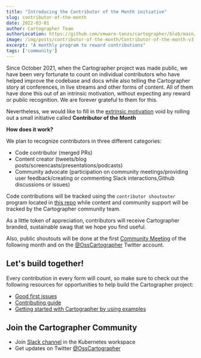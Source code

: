 ```yaml
---
title: "Introducing the Contributor of the Month initiative"
slug: contributor-of-the-month
date: 2022-03-01
author: Cartographer Team
authorLocation: https://github.com/vmware-tanzu/cartographer/blob/main/MAINTAINERS.md
image: /img/posts/contributor-of-the-month/Contributor-of-the-month-v3.png
excerpt: "A monthly program to reward contributions"
tags: ['community']
---
```


Since October 2021, when the Cartographer project was made public, we have been very fortunate to count on individual contributors who have helped improve the codebase and docs while also telling the Cartographer story at conferences, in live streams and other forms of content. All of them have done this out of an intrinsic motivation, without expecting any reward or public recognition. We are forever grateful to them for this.

Nevertheless, we would like to fill in the [extrinsic motivation](https://www.rochester.edu/emerging-leaders/understanding-intrinsic-and-extrinsic-motivation/#:~:text=Intrinsic%20motivation%20involves%20performing%20a,punishment%20or%20receiving%20a%20reward) void by rolling out a small initiative called **Contributor of the Month**

**How does it work?**

We plan to recognize contributors in three different categories:

* Code contributor (merged PRs)
* Content creator (tweets/blog posts/screencasts/presentations/podcasts)
* Community advocate (participation on community meetings/providing user feedback/creating or commenting Slack interactions,Github discussions or issues)

Code contributions will be tracked using the `contributor shoutouter` program located in [this repo](https://github.com/vmware-tanzu/community-engagement/tree/main/shoutouter) while content and community support will be tracked by the Cartographer community team.

As a little token of appreciation, contributors will receive Cartographer branded, sustainable swag that we hope you find useful.

Also, public shoutouts will be done at the first [Community Meeting](https://docs.google.com/document/d/1HwsjzxpsNI0l1sVAUia4A65lhrkfSF-_XfKoZUHI120/edit?usp=sharing) of the following month and on the [@OssCartographer](https://twitter.com/OssCartographer) Twitter account.

## Let's build together! 

Every contribution in every form will count, so make sure to check out the following resources for opportunities to help build the Cartographer project:

- [Good first issues](https://github.com/vmware-tanzu/cartographer/labels/good%20first%20issue) 
- [Contributing guide](https://github.com/vmware-tanzu/cartographer/blob/main/CONTRIBUTING.md)
- [Getting started with Cartographer by using examples](https://github.com/vmware-tanzu/cartographer/tree/main/examples)

## Join the Cartographer Community 

- Join [Slack channel](https://kubernetes.slack.com/archives/C02HKPSEKV1) in the Kubernetes workspace
- Get updates on Twitter [@OssCartographer](https://twitter.com/OssCartographer)
